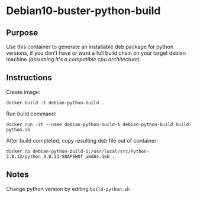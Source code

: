# Debian10-buster-python-build

## Purpose
Use this container to generate an installable deb package for python versions,
if you don't have or want a full build chain on your target debian machine *(assuming it's a compatible cpu architecture)*.

## Instructions

Create image:

```shell
docker build -t debian-python-build .
```

Run build command:

```shell
docker run -it --name debian-python-build-1 debian-python-build build-python.sh
```

After build completed, copy resulting deb file out of container:

```shell
docker cp debian-python-build-1:/usr/local/src/Python-3.8.13/python_3.8.13-SNAPSHOT_amd64.deb .
```

## Notes

Change python version by editing ``build-python.sh``
